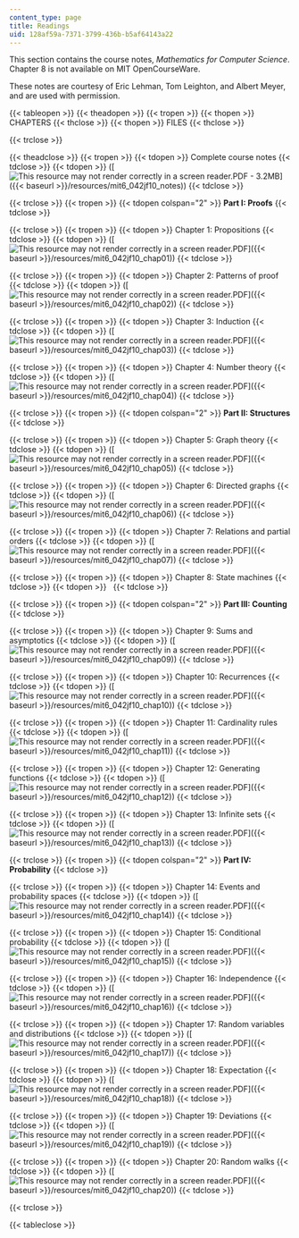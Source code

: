 ```yaml
---
content_type: page
title: Readings
uid: 128af59a-7371-3799-436b-b5af64143a22
---
```


This section contains the course notes, _Mathematics for Computer Science_. Chapter 8 is not available on MIT OpenCourseWare.

These notes are courtesy of Eric Lehman, Tom Leighton, and Albert Meyer, and are used with permission.

{{< tableopen >}}
{{< theadopen >}}
{{< tropen >}}
{{< thopen >}}
CHAPTERS
{{< thclose >}}
{{< thopen >}}
FILES
{{< thclose >}}

{{< trclose >}}

{{< theadclose >}}
{{< tropen >}}
{{< tdopen >}}
Complete course notes
{{< tdclose >}}
{{< tdopen >}}
([![This resource may not render correctly in a screen reader.](/images/inacessible.gif)PDF - 3.2MB]({{< baseurl >}}/resources/mit6_042jf10_notes))
{{< tdclose >}}

{{< trclose >}}
{{< tropen >}}
{{< tdopen colspan="2" >}}
**Part I: Proofs**
{{< tdclose >}}

{{< trclose >}}
{{< tropen >}}
{{< tdopen >}}
Chapter 1: Propositions
{{< tdclose >}}
{{< tdopen >}}
([![This resource may not render correctly in a screen reader.](/images/inacessible.gif)PDF]({{< baseurl >}}/resources/mit6_042jf10_chap01))
{{< tdclose >}}

{{< trclose >}}
{{< tropen >}}
{{< tdopen >}}
Chapter 2: Patterns of proof
{{< tdclose >}}
{{< tdopen >}}
([![This resource may not render correctly in a screen reader.](/images/inacessible.gif)PDF]({{< baseurl >}}/resources/mit6_042jf10_chap02))
{{< tdclose >}}

{{< trclose >}}
{{< tropen >}}
{{< tdopen >}}
Chapter 3: Induction
{{< tdclose >}}
{{< tdopen >}}
([![This resource may not render correctly in a screen reader.](/images/inacessible.gif)PDF]({{< baseurl >}}/resources/mit6_042jf10_chap03))
{{< tdclose >}}

{{< trclose >}}
{{< tropen >}}
{{< tdopen >}}
Chapter 4: Number theory
{{< tdclose >}}
{{< tdopen >}}
([![This resource may not render correctly in a screen reader.](/images/inacessible.gif)PDF]({{< baseurl >}}/resources/mit6_042jf10_chap04))
{{< tdclose >}}

{{< trclose >}}
{{< tropen >}}
{{< tdopen colspan="2" >}}
**Part II: Structures**
{{< tdclose >}}

{{< trclose >}}
{{< tropen >}}
{{< tdopen >}}
Chapter 5: Graph theory
{{< tdclose >}}
{{< tdopen >}}
([![This resource may not render correctly in a screen reader.](/images/inacessible.gif)PDF]({{< baseurl >}}/resources/mit6_042jf10_chap05))
{{< tdclose >}}

{{< trclose >}}
{{< tropen >}}
{{< tdopen >}}
Chapter 6: Directed graphs
{{< tdclose >}}
{{< tdopen >}}
([![This resource may not render correctly in a screen reader.](/images/inacessible.gif)PDF]({{< baseurl >}}/resources/mit6_042jf10_chap06))
{{< tdclose >}}

{{< trclose >}}
{{< tropen >}}
{{< tdopen >}}
Chapter 7: Relations and partial orders
{{< tdclose >}}
{{< tdopen >}}
([![This resource may not render correctly in a screen reader.](/images/inacessible.gif)PDF]({{< baseurl >}}/resources/mit6_042jf10_chap07))
{{< tdclose >}}

{{< trclose >}}
{{< tropen >}}
{{< tdopen >}}
Chapter 8: State machines
{{< tdclose >}}
{{< tdopen >}}
 
{{< tdclose >}}

{{< trclose >}}
{{< tropen >}}
{{< tdopen colspan="2" >}}
**Part III: Counting**
{{< tdclose >}}

{{< trclose >}}
{{< tropen >}}
{{< tdopen >}}
Chapter 9: Sums and asymptotics
{{< tdclose >}}
{{< tdopen >}}
([![This resource may not render correctly in a screen reader.](/images/inacessible.gif)PDF]({{< baseurl >}}/resources/mit6_042jf10_chap09))
{{< tdclose >}}

{{< trclose >}}
{{< tropen >}}
{{< tdopen >}}
Chapter 10: Recurrences
{{< tdclose >}}
{{< tdopen >}}
([![This resource may not render correctly in a screen reader.](/images/inacessible.gif)PDF]({{< baseurl >}}/resources/mit6_042jf10_chap10))
{{< tdclose >}}

{{< trclose >}}
{{< tropen >}}
{{< tdopen >}}
Chapter 11: Cardinality rules
{{< tdclose >}}
{{< tdopen >}}
([![This resource may not render correctly in a screen reader.](/images/inacessible.gif)PDF]({{< baseurl >}}/resources/mit6_042jf10_chap11))
{{< tdclose >}}

{{< trclose >}}
{{< tropen >}}
{{< tdopen >}}
Chapter 12: Generating functions
{{< tdclose >}}
{{< tdopen >}}
([![This resource may not render correctly in a screen reader.](/images/inacessible.gif)PDF]({{< baseurl >}}/resources/mit6_042jf10_chap12))
{{< tdclose >}}

{{< trclose >}}
{{< tropen >}}
{{< tdopen >}}
Chapter 13: Infinite sets
{{< tdclose >}}
{{< tdopen >}}
([![This resource may not render correctly in a screen reader.](/images/inacessible.gif)PDF]({{< baseurl >}}/resources/mit6_042jf10_chap13))
{{< tdclose >}}

{{< trclose >}}
{{< tropen >}}
{{< tdopen colspan="2" >}}
**Part IV: Probability**
{{< tdclose >}}

{{< trclose >}}
{{< tropen >}}
{{< tdopen >}}
Chapter 14: Events and probability spaces
{{< tdclose >}}
{{< tdopen >}}
([![This resource may not render correctly in a screen reader.](/images/inacessible.gif)PDF]({{< baseurl >}}/resources/mit6_042jf10_chap14))
{{< tdclose >}}

{{< trclose >}}
{{< tropen >}}
{{< tdopen >}}
Chapter 15: Conditional probability
{{< tdclose >}}
{{< tdopen >}}
([![This resource may not render correctly in a screen reader.](/images/inacessible.gif)PDF]({{< baseurl >}}/resources/mit6_042jf10_chap15))
{{< tdclose >}}

{{< trclose >}}
{{< tropen >}}
{{< tdopen >}}
Chapter 16: Independence
{{< tdclose >}}
{{< tdopen >}}
([![This resource may not render correctly in a screen reader.](/images/inacessible.gif)PDF]({{< baseurl >}}/resources/mit6_042jf10_chap16))
{{< tdclose >}}

{{< trclose >}}
{{< tropen >}}
{{< tdopen >}}
Chapter 17: Random variables and distributions
{{< tdclose >}}
{{< tdopen >}}
([![This resource may not render correctly in a screen reader.](/images/inacessible.gif)PDF]({{< baseurl >}}/resources/mit6_042jf10_chap17))
{{< tdclose >}}

{{< trclose >}}
{{< tropen >}}
{{< tdopen >}}
Chapter 18: Expectation
{{< tdclose >}}
{{< tdopen >}}
([![This resource may not render correctly in a screen reader.](/images/inacessible.gif)PDF]({{< baseurl >}}/resources/mit6_042jf10_chap18))
{{< tdclose >}}

{{< trclose >}}
{{< tropen >}}
{{< tdopen >}}
Chapter 19: Deviations
{{< tdclose >}}
{{< tdopen >}}
([![This resource may not render correctly in a screen reader.](/images/inacessible.gif)PDF]({{< baseurl >}}/resources/mit6_042jf10_chap19))
{{< tdclose >}}

{{< trclose >}}
{{< tropen >}}
{{< tdopen >}}
Chapter 20: Random walks
{{< tdclose >}}
{{< tdopen >}}
([![This resource may not render correctly in a screen reader.](/images/inacessible.gif)PDF]({{< baseurl >}}/resources/mit6_042jf10_chap20))
{{< tdclose >}}

{{< trclose >}}

{{< tableclose >}}